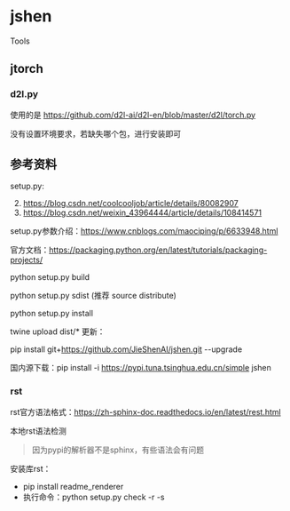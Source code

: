 # jshen
Tools

## jtorch

### d2l.py

使用的是 https://github.com/d2l-ai/d2l-en/blob/master/d2l/torch.py

没有设置环境要求，若缺失哪个包，进行安装即可



## 参考资料
setup.py:

2. https://blog.csdn.net/coolcooljob/article/details/80082907
3. https://blog.csdn.net/weixin_43964444/article/details/108414571

setup.py参数介绍：https://www.cnblogs.com/maociping/p/6633948.html

官方文档：https://packaging.python.org/en/latest/tutorials/packaging-projects/

python setup.py build

python setup.py sdist   (推荐 source distribute)

python setup.py install

twine upload dist/*
更新：

pip install git+https://github.com/JieShenAI/jshen.git --upgrade

国内源下载：pip install -i https://pypi.tuna.tsinghua.edu.cn/simple jshen

### rst

rst官方语法格式：https://zh-sphinx-doc.readthedocs.io/en/latest/rest.html

本地rst语法检测

> 因为pypi的解析器不是sphinx，有些语法会有问题

安装库rst：

* pip install readme_renderer
* 执行命令：python setup.py check -r -s

